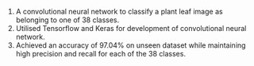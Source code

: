 1. A convolutional neural network to classify a plant leaf image as belonging to one of 38 classes.
2. Utilised Tensorflow and Keras for development of convolutional neural network.  
3. Achieved an accuracy of 97.04% on unseen dataset while maintaining high precision and recall for each of the 38 classes.
   
